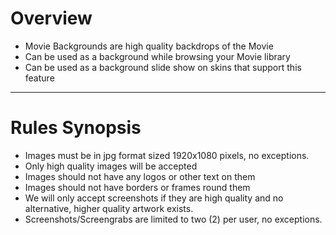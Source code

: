 # **Overview**

- Movie Backgrounds are high quality backdrops of the Movie
- Can be used as a background while browsing your Movie library
- Can be used as a background slide show on skins that support this feature

---

# **Rules Synopsis**

- Images must be in jpg format sized 1920x1080 pixels, no exceptions.
- Only high quality images will be accepted
- Images should not have any logos or other text on them
- Images should not have borders or frames round them
- We will only accept screenshots if they are high quality and no alternative, higher quality artwork exists.
- Screenshots/Screengrabs are limited to two (2) per user, no exceptions.
